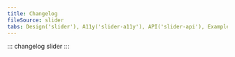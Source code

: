 ```yaml
---
title: Changelog
fileSource: slider
tabs: Design('slider'), A11y('slider-a11y'), API('slider-api'), Example('slider-code'), Changelog('slider-changelog')
---
```


::: changelog slider :::
